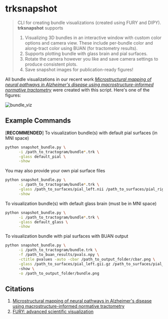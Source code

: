# trksnapshot

> CLI for creating bundle visualizations (created using FURY and DIPY).
> **trksnapshot** supports  
> 1. Visualizing 3D bundles in an interactive window with custom color options and camera view. These include per-bundle color and along-tract color using BUAN (for tractometry results).
> 2. Supports plotting bundle with glass brain and pial surfaces.
> 3. Rotate the camera however you like and save camera settings to produce consistent plots.
> 4. Save snapshot images for publication-ready figures!

All bundle visualizations in our recent work [*Microstructural mapping of neural pathways in Alzheimer's disease using macrostructure-informed normative tractometry*](https://doi.org/10.1002/alz.14371) were created with this script. Here's one of the figures:

![bundle_viz](https://alz-journals.onlinelibrary.wiley.com/cms/asset/00b230fd-e0e6-4451-bb68-518842fddc25/alz14371-fig-0001-m.jpg)

## Example Commands

[**RECOMMENDED**] To visualization bundle(s) with default pial surfaces (in MNI space)
```bash
python snapshot_bundle.py \
      -i /path_to_tractogram/bundle*.trk \
      -glass default_pial \
      -show
```
You may also provide your own pial surface files
```bash
python snapshot_bundle.py \
      -i /path_to_tractogram/bundle*.trk \
      -glass /path_to_surfaces/pial_left.nii /path_to_surfaces/pial_right.nii \
      -show
```

To visualization bundle(s) with default glass brain (must be in MNI space)
```bash
python snapshot_bundle.py \
      -i /path_to_tractogram/bundle*.trk \
      -glass default_glass \
      -show
```

To visualization bundle with pial surfaces with BUAN output
```bash
python snapshot_bundle.py \
      -i /path_to_tractogram/bundle.trk \
      -f /path_to_buan_results/pvals.npy \
      -ctitle pvalues -auto -cbar /path_to_output_folder/cbar.png \
      -glass /path_to_surfaces/pial_left.gii.gz /path_to_surfaces/pial_right.gii.gz
      -show \
      -o /path_to_output_folder/bundle.png
```

## Citations
1. [Microstructural mapping of neural pathways in Alzheimer's disease using macrostructure-informed normative tractometry
](https://doi.org/10.1002/alz.14371)
2. [FURY: advanced scientific visualization](10.21105/joss.03384)